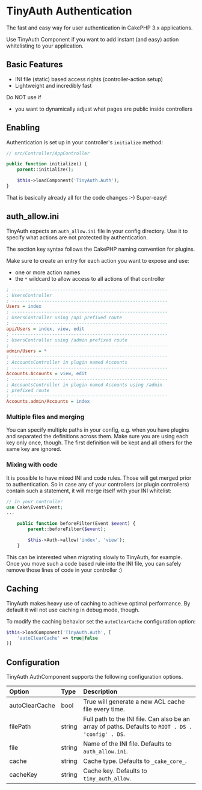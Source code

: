 # TinyAuth Authentication
The fast and easy way for user authentication in CakePHP 3.x applications.

Use TinyAuth Component if you want to add instant (and easy) action whitelisting to your application.

## Basic Features
- INI file (static) based access rights (controller-action setup)
- Lightweight and incredibly fast

Do NOT use if
- you want to dynamically adjust what pages are public inside controllers

## Enabling

Authentication is set up in your controller's `initialize` method:

```php
// src/Controller/AppController

public function initialize() {
	parent::initialize();

	$this->loadComponent('TinyAuth.Auth');
}
```

That is basically already all for the code changes :-) Super-easy!

## auth_allow.ini

TinyAuth expects an ``auth_allow.ini`` file in your config directory.
Use it to specify what actions are not protected by authentication.

The section key syntax follows the CakePHP naming convention for plugins.

Make sure to create an entry for each action you want to expose and use:

- one or more action names
- the ``*`` wildcard to allow access to all actions of that controller

```ini
; ----------------------------------------------------------
; UsersController
; ----------------------------------------------------------
Users = index
; ----------------------------------------------------------
; UsersController using /api prefixed route
; ----------------------------------------------------------
api/Users = index, view, edit
; ----------------------------------------------------------
; UsersController using /admin prefixed route
; ----------------------------------------------------------
admin/Users = *
; ----------------------------------------------------------
; AccountsController in plugin named Accounts
; ----------------------------------------------------------
Accounts.Accounts = view, edit
; ----------------------------------------------------------
; AccountsController in plugin named Accounts using /admin
; prefixed route
; ----------------------------------------------------------
Accounts.admin/Accounts = index
```

### Multiple files and merging
You can specify multiple paths in your config, e.g. when you have plugins and separated the definitions across them.
Make sure you are using each key only once, though. The first definition will be kept and all others for the same key are ignored.

### Mixing with code
It is possible to have mixed INI and code rules. Those will get merged prior to authentication.
So in case any of your controllers (or plugin controllers) contain such a statement, it will merge itself with your INI whitelist:
```php
// In your controller
use Cake\Event\Event;
...

	public function beforeFilter(Event $event) {
		parent::beforeFilter($event);

		$this->Auth->allow('index', 'view');
	}
```
This can be interested when migrating slowly to TinyAuth, for example.
Once you move such a code based rule into the INI file, you can safely remove those lines of code in your controller :)


## Caching

TinyAuth makes heavy use of caching to achieve optimal performance.
By default it will not use caching in debug mode, though.

To modify the caching behavior set the ``autoClearCache`` configuration option:
```php
$this->loadComponent('TinyAuth.Auth', [
	'autoClearCache' => true|false
)]
```

## Configuration

TinyAuth AuthComponent supports the following configuration options.

Option | Type | Description
:----- | :--- | :----------
autoClearCache|bool|True will generate a new ACL cache file every time.
filePath|string|Full path to the INI file. Can also be an array of paths. Defaults to `ROOT . DS . 'config' . DS`.
file|string|Name of the INI file. Defaults to `auth_allow.ini`.
cache|string|Cache type. Defaults to `_cake_core_`.
cacheKey|string|Cache key. Defaults to `tiny_auth_allow`.
